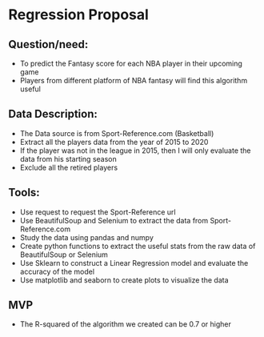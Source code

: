 # Regression Proposal

## Question/need:
- To predict the Fantasy score for each NBA player in their upcoming game 
- Players from different platform of NBA fantasy will find this algorithm useful

## Data Description:
- The Data source is from Sport-Reference.com (Basketball)
- Extract all the players data from the year of 2015 to 2020 
- If the player was not in the league in 2015, then I will only evaluate the data from his starting season
- Exclude all the retired players 

## Tools:
- Use request to request the Sport-Reference url
- Use BeautifulSoup and Selenium to extract the data from Sport-Reference.com 
- Study the data using pandas and numpy
- Create python functions to extract the useful stats from the raw data of BeautifulSoup or Selenium
- Use Sklearn to construct a Linear Regression model and evaluate the accuracy of the model
- Use matplotlib and seaborn to create plots to visualize the data

## MVP
- The R-squared of the algorithm we created can be 0.7 or higher 